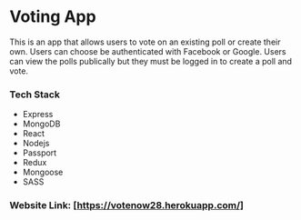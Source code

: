 # Voting App

This is an app that allows users to vote on an existing poll or create their own. Users can choose be authenticated with Facebook or Google. Users can view the polls publically but they must be logged in to create a poll and vote.

### Tech Stack

- Express
- MongoDB
- React
- Nodejs
- Passport
- Redux
- Mongoose
- SASS

### Website Link: [https://votenow28.herokuapp.com/]
